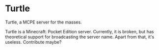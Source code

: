 Turtle
======

Turtle, a MCPE server for the masses.

Turtle is a Minecraft: Pocket Edition server. Currently, it is broken, but has theoretical support for broadcasting the server name. Apart from that, it's useless.
Contribute maybe?
